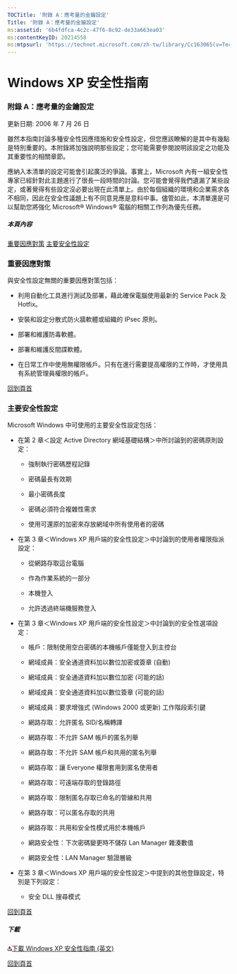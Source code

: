 ```yaml
---
TOCTitle: '附錄 A：應考量的金鑰設定'
Title: '附錄 A：應考量的金鑰設定'
ms:assetid: '6b4fdfca-4c2c-47f6-8c92-de33a663ea03'
ms:contentKeyID: 20214558
ms:mtpsurl: 'https://technet.microsoft.com/zh-tw/library/Cc163065(v=TechNet.10)'
---
```


Windows XP 安全性指南
=====================

### 附錄 A：應考量的金鑰設定

更新日期: 2006 年 7 月 26 日

雖然本指南討論多種安全性因應措施和安全性設定，但您應該瞭解的是其中有幾點是特別重要的。本附錄將加強說明那些設定；您可能需要參閱說明該設定之功能及其重要性的相關章節。

應納入本清單的設定可能會引起廣泛的爭論。事實上，Microsoft 內有一組安全性專家已經針對此主題進行了很長一段時間的討論。您可能會覺得我們遺漏了某些設定，或著覺得有些設定沒必要出現在此清單上。由於每個組織的環境和企業需求各不相同，因此在安全性議題上有不同意見應是意料中事。儘管如此，本清單還是可以幫助您將強化 Microsoft® Windows® 電腦的相關工作列為優先任務。

##### 本頁內容

[](#ebaa)[重要因應對策](#ebaa)
[](#eaaa)[主要安全性設定](#eaaa)

### 重要因應對策

與安全性設定無關的重要因應對策包括：

-   利用自動化工具進行測試及部署，藉此確保電腦使用最新的 Service Pack 及 Hotfix。

-   安裝和設定分散式防火牆軟體或組織的 IPsec 原則。

-   部署和維護防毒軟體。

-   部署和維護反間諜軟體。

-   在日常工作中使用無權限帳戶。只有在進行需要提高權限的工作時，才使用具有系統管理員權限的帳戶。

[](#mainsection)[回到頁首](#mainsection)

### 主要安全性設定

Microsoft Windows 中可使用的主要安全性設定包括：

-   在第 2 章＜設定 Active Directory 網域基礎結構＞中所討論到的密碼原則設定：

    -   強制執行密碼歷程記錄

    -   密碼最長有效期

    -   最小密碼長度

    -   密碼必須符合複雜性需求

    -   使用可還原的加密來存放網域中所有使用者的密碼

-   在第 3 章＜Windows XP 用戶端的安全性設定＞中討論到的使用者權限指派設定：

    -   從網路存取這台電腦

    -   作為作業系統的一部分

    -   本機登入

    -   允許透過終端機服務登入

-   在第 3 章＜Windows XP 用戶端的安全性設定＞中討論到的安全性選項設定：

    -   帳戶：限制使用空白密碼的本機帳戶僅能登入到主控台

    -   網域成員：安全通道資料加以數位加密或簽章 (自動)

    -   網域成員：安全通道資料加以數位加密 (可能的話)

    -   網域成員：安全通道資料加以數位簽章 (可能的話)

    -   網域成員：要求增強式 (Windows 2000 或更新) 工作階段索引鍵

    -   網路存取：允許匿名 SID/名稱轉譯

    -   網路存取：不允許 SAM 帳戶的匿名列舉

    -   網路存取：不允許 SAM 帳戶和共用的匿名列舉

    -   網路存取：讓 Everyone 權限套用到匿名使用者

    -   網路存取：可遠端存取的登錄路徑

    -   網路存取：限制匿名存取已命名的管線和共用

    -   網路存取：可以匿名存取的共用

    -   網路存取：共用和安全性模式用於本機帳戶

    -   網路安全性：下次密碼變更時不儲存 Lan Manager 雜湊數值

    -   網路安全性：LAN Manager 驗證層級

-   在第 3 章＜Windows XP 用戶端的安全性設定＞中提到的其他登錄設定，特別是下列設定：

    -   安全 DLL 搜尋模式

[](#mainsection)[回到頁首](#mainsection)

##### 下載

[![](images/Cc163065.icon_exe(zh-tw,TechNet.10).gif)](http://go.microsoft.com/fwlink/?linkid=14840)[下載 Windows XP 安全性指南 (英文)](http://go.microsoft.com/fwlink/?linkid=14840)

[](#mainsection)[回到頁首](#mainsection)
